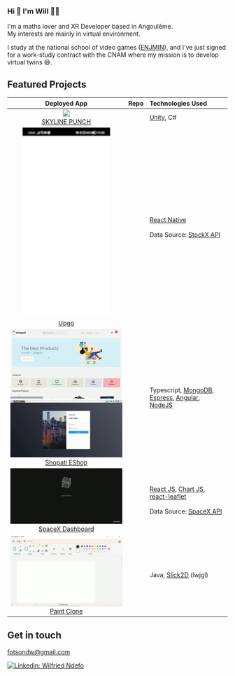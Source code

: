 ### Hi 👋 I'm Will 👨‍💻

I'm a maths lover and XR Developer based in Angoulême.<br/>
My interests are mainly in virtual environment.<br/>

I study at the national school of video games (<a href="https://enjmin.cnam.fr/enjmin/ecole-nationale-du-jeu-et-des-medias-interactifs-accueil-1126103.kjsp">ENJMIN</a>), and I've just signed for a work-study contract with the CNAM where my mission is to develop virtual twins 😄.

## Featured Projects


| Deployed App | Repo | Technologies Used |
|:-------------:|:-------------:|:----------|
| <a href="#"><img src="https://github.com/WillN-Git/SKYLINEPUNCH/blob/main/MDImages/SkyLinepunch-shorts.gif" width="100%" /></a><br /><a href="#">SKYLINE PUNCH</a> | <a href="https://github.com/WillN-Git/SKYLINEPUNCH"><img src="https://cdn.iconscout.com/icon/free/png-256/github-153-675523.png" alt="" width="24px" /></a> | <a href="https://unity.com">Unity</a>, C# |
| <a href="#"><img src="https://github.com/WillN-Git/Upgo/blob/main/MDImages/upgo-shorts.gif" width="200" /></a><br /><a href="#">Upgo</a> | <a href="https://github.com/WillN-Git/Upgo"><img src="https://cdn.iconscout.com/icon/free/png-256/github-153-675523.png" alt="" width="24px" /></a> | <a href="https://reactnative.dev/">React Native</a><br /><br />Data Source: <a href="https://stockx.com/api/">StockX API</a> |
| <a style="display: inline-block" href="#"><img src="https://github.com/WillN-Git/Shopati/blob/main/MDImages/shopati-frontend-shorts.gif" width="300" /></a> <a style="display: inline-block;" href="#"><img src="https://github.com/WillN-Git/Shopati/blob/main/MDImages/shopati-backend-shorts.gif" width="300" /></a><br /><a href="#">Shopati EShop</a> | <a href="https://github.com/WillN-Git/Shopati"><img src="https://cdn.iconscout.com/icon/free/png-256/github-153-675523.png" alt="" width="24px" /></a> |Typescript, <a href="https://www.mongodb.com/">MongoDB</a>, <a href="https://expressjs.com/">Express</a>, <a href="https://angular.io/">Angular</a>, <a href="https://nodejs.org/en/">NodeJS</a> <br/> |
| <a href="https://b0p6g4.csb.app/"><img src="https://github.com/WillN-Git/SpaceX-Dashboard/raw/main/MDImages/spaceX-dashboard-shorts.gif" width="100%" /></a><br /><a href="https://b0p6g4.csb.app/">SpaceX Dashboard</a> | <a href="https://github.com/WillN-Git/SpaceX-Dashboard"><img src="https://cdn.iconscout.com/icon/free/png-256/github-153-675523.png" alt="" width="24px" /></a> | <a href="https://reactjs.org/">React JS</a>, <a href="https://react-chartjs-2.js.org/">Chart JS</a>, <a href="https://react-leaflet.js.org/">react-leaflet</a> <br/><br/> Data Source: <a href="https://github.com/r-spacex/SpaceX-API">SpaceX API </a> |
| <a href="https://github.com/WillN-Git/Paint-Clone"><img src="https://github.com/WillN-Git/Paint-Clone/blob/main/MDImages/paint-clone-shorts.gif" width="600px" /></a><br/><a href="https://github.com/WillN-Git/Paint-Clone">Paint Clone</a> | <a href="https://github.com/WillN-Git/Paint-Clone"><img src="https://cdn.iconscout.com/icon/free/png-256/github-153-675523.png" alt="" width="24px" /></a> | Java, <a href="https://slick.ninjacave.com/javadoc/">Slick2D</a> (lwjgl) |

<!--
**WillN-Git/WillN-Git** is a ✨ _special_ ✨ repository because its `README.md` (this file) appears on your GitHub profile.

Here are some ideas to get you started:

- 🔭 I’m currently working on ...
- 🌱 I’m currently learning ...
- 👯 I’m looking to collaborate on ...
- 🤔 I’m looking for help with ...
- 💬 Ask me about ...
- 📫 How to reach me: ...
- 😄 Pronouns: ...
- ⚡ Fun fact: ...
-->

## Get in touch 

fotsondw@gmail.com

[![Linkedin: Wilfried Ndefo](https://img.shields.io/badge/-LinkedIn-blue?style=flat-square&logo=Linkedin&logoColor=white&link=https://www.linkedin.com/in/thomasdunn891/)](https://www.linkedin.com/in/wilfried-ndefo/)

